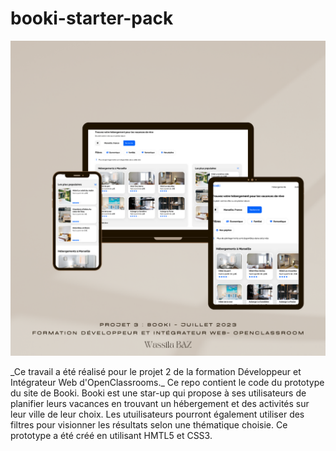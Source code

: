 # booki-starter-pack
<img src="img/New Product Mockup Now Available Marketing Promotion Instagram Post.png" >
<p>_Ce travail a été réalisé pour le projet 2 de la formation Développeur et Intégrateur Web d'OpenClassrooms._  
Ce repo contient le code du prototype du site de Booki.  
Booki est une star-up qui propose à ses utilisateurs de planifier leurs vacances en trouvant un hébergement et des activités sur leur ville de leur choix. Les utuilisateurs pourront également utiliser des filtres pour visionner les résultats selon une thématique choisie.
Ce prototype a été créé en utilisant HMTL5 et CSS3. </p>